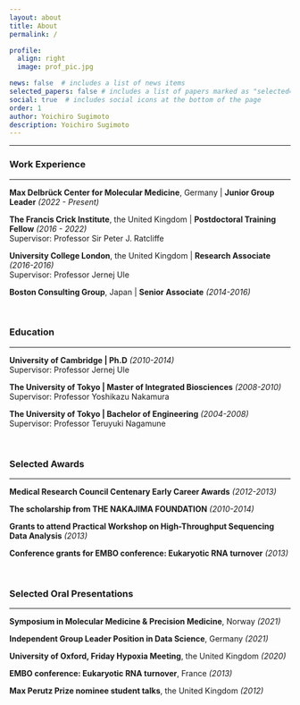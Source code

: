 ```yaml
---
layout: about
title: About
permalink: /

profile:
  align: right
  image: prof_pic.jpg

news: false  # includes a list of news items
selected_papers: false # includes a list of papers marked as "selected={true}"
social: true  # includes social icons at the bottom of the page
order: 1
author: Yoichiro Sugimoto
description: Yoichiro Sugimoto
---
```


---

### Work Experience
---
**Max Delbrück Center for Molecular Medicine**, Germany \| **Junior Group Leader** _(2022 - Present)_ <br>

**The Francis Crick Institute**, the United Kingdom \| **Postdoctoral Training Fellow** _(2016 - 2022)_ <br>
Supervisor\: Professor Sir Peter J. Ratcliffe 

**University College London**, the United Kingdom \| **Research Associate** _(2016-2016)_<br>
Supervisor\: Professor Jernej Ule

**Boston Consulting Group**, Japan \| **Senior Associate** _(2014-2016)_<br>

<br>


### Education
---
**University of Cambridge \| Ph.D** _(2010-2014)_<br>
Supervisor\: Professor Jernej Ule

**The University of Tokyo \| Master of Integrated Biosciences** _(2008-2010)_<br>
Supervisor: Professor Yoshikazu Nakamura

**The University of Tokyo \| Bachelor of Engineering** _(2004-2008)_<br>
Supervisor\: Professor Teruyuki Nagamune

<br>

### Selected Awards
---
**Medical Research Council Centenary Early Career Awards** _(2012-2013)_<br>

**The scholarship from THE NAKAJIMA FOUNDATION** _(2010-2014)_<br>

**Grants to attend Practical Workshop on High-Throughput Sequencing Data Analysis** _(2013)_<br>

**Conference grants for EMBO conference: Eukaryotic RNA turnover** _(2013)_<br>


<br>

### Selected Oral Presentations
---
**Symposium in Molecular Medicine & Precision Medicine**, Norway _(2021)_<br>

**Independent Group Leader Position in Data Science**, Germany _(2021)_<br>

**University of Oxford, Friday Hypoxia Meeting**, the United Kingdom _(2020)_<br>

**EMBO conference: Eukaryotic RNA turnover**, France _(2013)_<br>

**Max Perutz Prize nominee student talks**, the United Kingdom _(2012)_<br>


<br>

